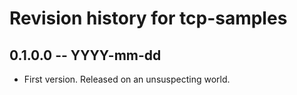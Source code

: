 # Revision history for tcp-samples

## 0.1.0.0 -- YYYY-mm-dd

* First version. Released on an unsuspecting world.
